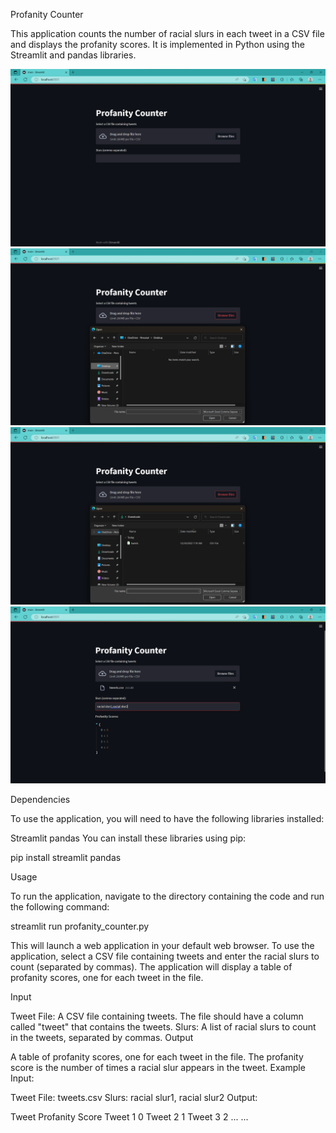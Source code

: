 

Profanity Counter

This application counts the number of racial slurs in each tweet in a CSV file and displays the profanity scores. It is implemented in Python using the Streamlit and pandas libraries.

![Screenshot of application](s1.png)
![Screenshot of application](s2.png)
![Screenshot of application](s3.png)
![Screenshot of application](s4.png)



Dependencies

To use the application, you will need to have the following libraries installed:

Streamlit
pandas
You can install these libraries using pip:


pip install streamlit pandas

Usage

To run the application, navigate to the directory containing the code and run the following command:

streamlit run profanity_counter.py

This will launch a web application in your default web browser. To use the application, select a CSV file containing tweets and enter the racial slurs to count (separated by commas). The application will display a table of profanity scores, one for each tweet in the file.

Input

Tweet File: A CSV file containing tweets. The file should have a column called "tweet" that contains the tweets.
Slurs: A list of racial slurs to count in the tweets, separated by commas.
Output

A table of profanity scores, one for each tweet in the file. The profanity score is the number of times a racial slur appears in the tweet.
Example
Input:

Tweet File:
tweets.csv
Slurs:
racial slur1, racial slur2
Output:

Tweet	Profanity Score
Tweet 1	0
Tweet 2	1
Tweet 3	2
...	...



